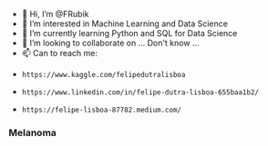 - 👋 Hi, I’m @FRubik
- 👀 I’m interested in Machine Learning and Data Science
- 🌱 I’m currently learning Python and SQL for Data Science
- 💞️ I’m looking to collaborate on ... Don't know ...
- 📫 Can to reach me:
-     https://www.kaggle.com/felipedutralisboa
-     https://www.linkedin.com/in/felipe-dutra-lisboa-655baa1b2/
-     https://felipe-lisboa-87782.medium.com/

### Melanoma
